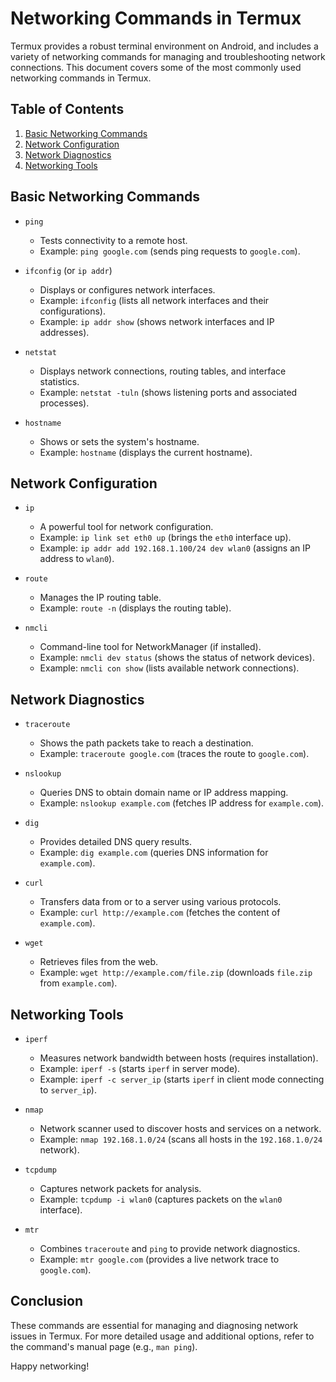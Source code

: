 # Networking Commands in Termux

Termux provides a robust terminal environment on Android, and includes a variety of networking commands for managing and troubleshooting network connections. This document covers some of the most commonly used networking commands in Termux.

## Table of Contents

1. [Basic Networking Commands](#basic-networking-commands)
2. [Network Configuration](#network-configuration)
3. [Network Diagnostics](#network-diagnostics)
4. [Networking Tools](#networking-tools)

## Basic Networking Commands

- `ping`
  - Tests connectivity to a remote host.
  - Example: `ping google.com` (sends ping requests to `google.com`).

- `ifconfig` (or `ip addr`)
  - Displays or configures network interfaces.
  - Example: `ifconfig` (lists all network interfaces and their configurations).
  - Example: `ip addr show` (shows network interfaces and IP addresses).

- `netstat`
  - Displays network connections, routing tables, and interface statistics.
  - Example: `netstat -tuln` (shows listening ports and associated processes).

- `hostname`
  - Shows or sets the system's hostname.
  - Example: `hostname` (displays the current hostname).

## Network Configuration

- `ip`
  - A powerful tool for network configuration.
  - Example: `ip link set eth0 up` (brings the `eth0` interface up).
  - Example: `ip addr add 192.168.1.100/24 dev wlan0` (assigns an IP address to `wlan0`).

- `route`
  - Manages the IP routing table.
  - Example: `route -n` (displays the routing table).

- `nmcli`
  - Command-line tool for NetworkManager (if installed).
  - Example: `nmcli dev status` (shows the status of network devices).
  - Example: `nmcli con show` (lists available network connections).

## Network Diagnostics

- `traceroute`
  - Shows the path packets take to reach a destination.
  - Example: `traceroute google.com` (traces the route to `google.com`).

- `nslookup`
  - Queries DNS to obtain domain name or IP address mapping.
  - Example: `nslookup example.com` (fetches IP address for `example.com`).

- `dig`
  - Provides detailed DNS query results.
  - Example: `dig example.com` (queries DNS information for `example.com`).

- `curl`
  - Transfers data from or to a server using various protocols.
  - Example: `curl http://example.com` (fetches the content of `example.com`).

- `wget`
  - Retrieves files from the web.
  - Example: `wget http://example.com/file.zip` (downloads `file.zip` from `example.com`).

## Networking Tools

- `iperf`
  - Measures network bandwidth between hosts (requires installation).
  - Example: `iperf -s` (starts `iperf` in server mode).
  - Example: `iperf -c server_ip` (starts `iperf` in client mode connecting to `server_ip`).

- `nmap`
  - Network scanner used to discover hosts and services on a network.
  - Example: `nmap 192.168.1.0/24` (scans all hosts in the `192.168.1.0/24` network).

- `tcpdump`
  - Captures network packets for analysis.
  - Example: `tcpdump -i wlan0` (captures packets on the `wlan0` interface).

- `mtr`
  - Combines `traceroute` and `ping` to provide network diagnostics.
  - Example: `mtr google.com` (provides a live network trace to `google.com`).

## Conclusion

These commands are essential for managing and diagnosing network issues in Termux. For more detailed usage and additional options, refer to the command's manual page (e.g., `man ping`).

Happy networking!
